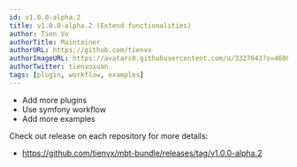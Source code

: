 ```yaml
---
id: v1.0.0-alpha.2
title: v1.0.0-alpha.2 (Extend functionalities)
author: Tien Vo
authorTitle: Maintainer
authorURL: https://github.com/tienvx
authorImageURL: https://avatars0.githubusercontent.com/u/3327643?s=460&v=4
authorTwitter: tienvoxuan
tags: [plugin, workflow, examples]
---
```


* Add more plugins
* Use symfony workflow
* Add more examples

Check out release on each repository for more details:
* https://github.com/tienvx/mbt-bundle/releases/tag/v1.0.0-alpha.2
